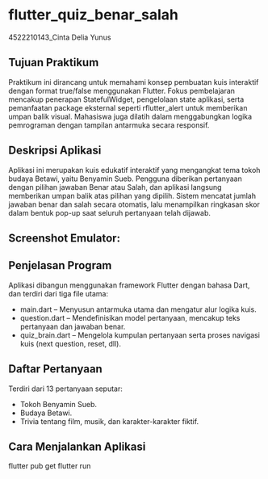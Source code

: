 # flutter_quiz_benar_salah
4522210143_Cinta Delia Yunus
## Tujuan Praktikum
Praktikum ini dirancang untuk memahami konsep pembuatan kuis interaktif dengan format true/false menggunakan Flutter. Fokus pembelajaran mencakup penerapan StatefulWidget, pengelolaan state aplikasi, serta pemanfaatan package eksternal seperti rflutter_alert untuk memberikan umpan balik visual. Mahasiswa juga dilatih dalam menggabungkan logika pemrograman dengan tampilan antarmuka secara responsif.
## Deskripsi Aplikasi
Aplikasi ini merupakan kuis edukatif interaktif yang mengangkat tema tokoh budaya Betawi, yaitu Benyamin Sueb. Pengguna diberikan pertanyaan dengan pilihan jawaban Benar atau Salah, dan aplikasi langsung memberikan umpan balik atas pilihan yang dipilih. Sistem mencatat jumlah jawaban benar dan salah secara otomatis, lalu menampilkan ringkasan skor dalam bentuk pop-up saat seluruh pertanyaan telah dijawab.
## Screenshot Emulator:
## Penjelasan Program
Aplikasi dibangun menggunakan framework Flutter dengan bahasa Dart, dan terdiri dari tiga file utama:
- main.dart – Menyusun antarmuka utama dan mengatur alur logika kuis.
- question.dart – Mendefinisikan model pertanyaan, mencakup teks pertanyaan dan jawaban benar.
- quiz_brain.dart – Mengelola kumpulan pertanyaan serta proses navigasi kuis (next question, reset, dll).
## Daftar Pertanyaan
Terdiri dari 13 pertanyaan seputar:
- Tokoh Benyamin Sueb.
- Budaya Betawi.
- Trivia tentang film, musik, dan karakter-karakter fiktif.
## Cara Menjalankan Aplikasi
flutter pub get flutter run
